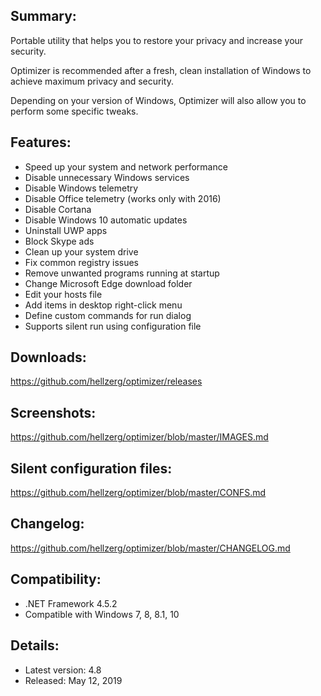 ## Summary: ##

Portable utility that helps you to restore your privacy and increase your security.

Optimizer is recommended after a fresh, clean installation of Windows to achieve maximum privacy and security.

Depending on your version of Windows, Optimizer will also allow you to perform some specific tweaks.

## Features: ##

* Speed up your system and network performance
* Disable unnecessary Windows services
* Disable Windows telemetry
* Disable Office telemetry (works only with 2016)
* Disable Cortana
* Disable Windows 10 automatic updates
* Uninstall UWP apps
* Block Skype ads
* Clean up your system drive
* Fix common registry issues
* Remove unwanted programs running at startup
* Change Microsoft Edge download folder
* Edit your hosts file
* Add items in desktop right-click menu
* Define custom commands for run dialog
* Supports silent run using configuration file

## Downloads: ##
https://github.com/hellzerg/optimizer/releases

## Screenshots: ##
https://github.com/hellzerg/optimizer/blob/master/IMAGES.md

## Silent configuration files: ##
https://github.com/hellzerg/optimizer/blob/master/CONFS.md

## Changelog: ##
https://github.com/hellzerg/optimizer/blob/master/CHANGELOG.md

## Compatibility: ##

* .NET Framework 4.5.2
* Compatible with Windows 7, 8, 8.1, 10

## Details: ##

* Latest version: 4.8
* Released: May 12, 2019
